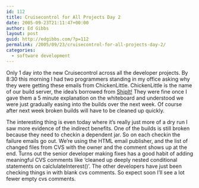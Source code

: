 ```yaml
---
id: 112
title: Cruisecontrol for All Projects Day 2
date: 2005-09-23T21:11:47+00:00
author: Ed Gibbs
layout: post
guid: http://edgibbs.com/?p=112
permalink: /2005/09/23/cruisecontrol-for-all-projects-day-2/
categories:
  - software development
---
```

Only 1 day into the new Cruisecontrol across all the developer projects. By 8:30 this morning I had two programmers standing in my office asking why they were getting these emails from ChickenLittle. ChickenLittle is the name of our build server, the idea&#8217;s borrowed from [ShipIt!](http://www.pragmaticprogrammer.com/titles/prj/index.html) They were fine once I gave them a 5 minute explanation on the whiteboard and understood we were just gradually easing into the builds over the next week. Of course after next week broken builds will have to be cleaned up quickly.

The interesting thing is even today where it&#8217;s really just more of a dry run I saw more evidence of the indirect benefits. One of the builds is still broken because they need to checkin a dependent jar. So on each checkin the failure emails go out. We&#8217;re using the HTML email publisher, and the list of changed files from CVS with the owner and the comment shows up at the end. Turns out the senior developer making fixes has a good habit of adding meaningful CVS comments like &#8216;cleaned up deeply nested conditional statements on calclulateInterest()&#8217;. The other developers have just been checking things in with blank cvs comments. So expect soon I&#8217;ll see a lot fewer empty cvs comments.